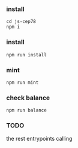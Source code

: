 
### install
```
cd js-cep78
npm i
```

### install

```
npm run install
```

### mint
```
npm run mint
```

### check balance
```
npm run balance
```

### TODO
the rest entrypoints calling
